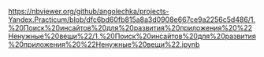 https://nbviewer.org/github/angolechka/projects-Yandex.Practicum/blob/dfc6bd60fb815a8a3d0908e667ce9a2256c5d486/1.%20Поиск%20инсайтов%20для%20развития%20приложения%20%22Ненужные%20вещи%22/1.%20Поиск%20инсайтов%20для%20развития%20приложения%20%22Ненужные%20вещи%22.ipynb
